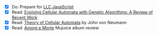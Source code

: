 - [x] Do: Prepare for [LLC JavaScript]()
- [x] Read: [Evolving Cellular Automata with Genetic Algorithms: A Review of Recent Work](http://rundle.physics.ucdavis.edu/PHYGEO30/MitchellCAsandGAs.pdf)
- [x] Read: [Theory of Cellular Automata](http://cba.mit.edu/events/03.11.ASE/docs/VonNeumann.pdf) by John von Neumann 
- [x] Read: [Amore e Morte](http://dystopia.me/mujuice-amore-e-morte/) Mujuice album review
